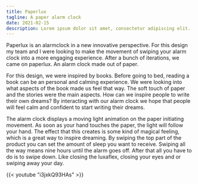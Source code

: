 ```yaml
---
title: Paperlux
tagline: A paper alarm clock
date: 2021-02-15
description: Lorem ipsum dolor sit amet, consectetur adipiscing elit.
---
```


Paperlux is an alarmclock in a new innovative perspective. For this design my team and I were looking to make the movement of swiping your alarm clock into a more engaging experience.  After a bunch of iterations, we came on paperlux. An alarm clock made out of paper.

For this design, we were inspired by books. Before going to bed, reading a book can be an personal and calming experience. We were looking into what aspects of the book made us feel that way. The soft touch of paper and the stories were the main aspects. How can we inspire people to write their own dreams? By interacting with our alarm clock we hope that people will feel calm and confident to start writing their dreams. 

The alarm clock displays a moving light animation on the paper initiating movement. As soon as your hand touches the paper, the light will follow your hand.  The effect that this creates is some kind of magical feeling,  which is a great way to inspire dreaming. By swiping the top part of the product you can set the amount of sleep you want to receive.  Swiping all the way means nine hours until the alarm goes off.  After that all you have to do is to swipe down. Like closing the luxaflex, closing your eyes and or swiping away your day.

{{< youtube "i3jxkQ93HAs" >}}